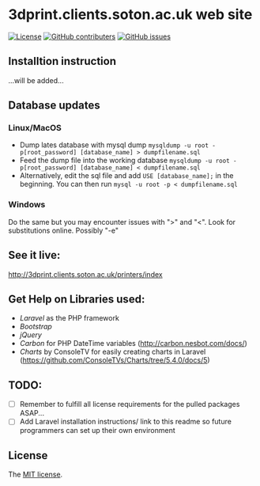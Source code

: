 # 3dprint.clients.soton.ac.uk web site 
[![License](https://img.shields.io/badge/License-MIT-blue.svg)](https://opensource.org/licenses/MIT)
[![GitHub contributers](https://img.shields.io/github/contributors/sb2g14/soton_roles.svg)](https://github.com/sb2g14/soton_roles/graphs/contributors)
[![GitHub issues](https://img.shields.io/github/issues/sb2g14/soton_roles.svg)](https://github.com/sb2g14/soton_roles/issues)

## Installtion instruction
...will be added...

## Database updates
### Linux/MacOS
- Dump lates database with mysql dump 
```mysqldump -u root -p[root_password] [database_name] > dumpfilename.sql```
- Feed the dump file into the working database
```mysqldump -u root -p[root_password] [database_name] < dumpfilename.sql```
- Alternatively, edit the sql file and add `USE [database_name];` in the beginning.
  You can then run
```mysql -u root -p < dumpfilename.sql```
### Windows
Do the same but you may encounter issues with ">" and "<". Look for substitutions online. Possibly "-e"

## See it live:
http://3dprint.clients.soton.ac.uk/printers/index

## Get Help on Libraries used:
- *Laravel* as the PHP framework
- *Bootstrap*
- *jQuery*
- *Carbon* for PHP DateTime variables (http://carbon.nesbot.com/docs/)
- *Charts* by ConsoleTV for easily creating charts in Laravel (https://github.com/ConsoleTVs/Charts/tree/5.4.0/docs/5)

## TODO:
- [ ] Remember to fulfill all license requirements for the pulled packages ASAP...
- [ ] Add Laravel installation instructions/ link to this readme so future programmers can set up their own environment

## License

The [MIT license](http://opensource.org/licenses/MIT).


